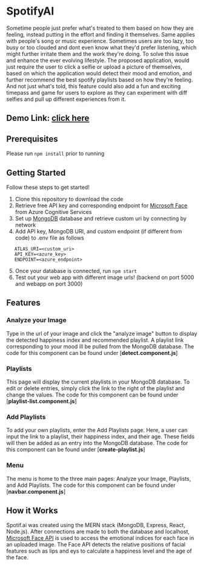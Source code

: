# SpotifyAI
Sometime people just prefer what's treated to them based on how they are feeling, instead putting in the effort and finding it themselves. Same applies with people's song or music experience. Sometimes users are too lazy, too busy or too clouded and dont even know what they'd prefer listening, which might further irritate them and the work they're doing. To solve this issue and enhance the ever evolving lifestyle. The proposed application, would just require the user to click a selfie or upload a picture of themselves, based on which the application would detect their mood and emotion, and further recommend the best spotify playlists based on how they're feeling. And not just what's told, this feature could also add a fun and exciting timepass and game for users to explore as they can experiment with diff selfies and pull up different experiences from it.

## Demo Link: [click here](https://drive.google.com/file/d/1-lyPRiCSMASmjIpHJSEWovlr73SOQelA/view?usp=sharing)

## Prerequisites
Please run `npm install` prior to running

## Getting Started
Follow these steps to get started!
1. Clone this repository to download the code
2. Retrieve free API key and corresponding endpoint for [Microsoft Face](https://azure.microsoft.com/en-us/services/cognitive-services/face/) from Azure Cognitive Services
3. Set up [MongoDB](https://www.mongodb.com/) database and retrieve custom uri by connecting by network
4. Add API key, MongoDB URI, and custom endpoint (if different from code) to .env file as follows
 ```
    ATLAS_URI=<custom_uri>
    API_KEY=<azure_key>
    ENDPOINT=<azure_endpoint>
 ```
5. Once your database is connected, run ``npm start``
6. Test out your web app with different image urls! (backend on port 5000 and webapp on port 3000)

## Features
### Analyze your Image
Type in the url of your image and click the "analyze image" button to display the detected happiness index and recommended playlist. A playlist link corresponding to your mood ill be pulled from the MongoDB database. The code for this component can be found under [**detect.component.js**]

### Playlists
This page will display the current playlists in your MongoDB database. To edit or delete entries, simply click the link to the right of the playlist and change the values. The code for this component can be found under [**playlist-list.component.js**]

### Add Playlists
To add your own playlists, enter the Add Playlists page. Here, a user can input the link to a playlist, their happiness index, and their age. These fields will then be added as an entry into the MongoDB database. The code for this component can be found under [**create-playlist.js**]

### Menu
The menu is home to the three main pages: Analyze your Image, Playlists, and Add Playlists. The code for this component can be found under [**navbar.component.js**]

## How it Works
Spotif.ai was created using the MERN stack (MongoDB, Express, React, Node.js). After connections are made to both the database and localhost, [Microsoft Face API](https://azure.microsoft.com/en-us/services/cognitive-services/face/) is used to access the emotional indices for each face in an uploaded image. The Face API detects the relative positions of facial features such as lips and eys to calculate a happiness level and the age of the face. 



